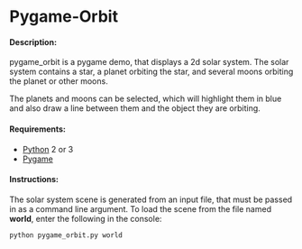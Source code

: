 # Pygame-Orbit

#### Description:
pygame_orbit is a pygame demo, that displays a 2d solar system.  The solar system contains a star, a planet orbiting the star, and several moons orbiting the planet or other moons.

The planets and moons can be selected, which will highlight them in blue and also draw a line between them and the object they are orbiting.

#### Requirements:
- [Python](https://www.python.org/) 2 or 3
- [Pygame](https://www.pygame.org/news)

#### Instructions:
The solar system scene is generated from an input file, that must be passed in as a command line argument. To load the scene from the file named **world**, enter the following in the console:
```python
python pygame_orbit.py world
```
   
